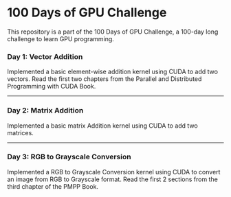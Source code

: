 # 100 Days of GPU Challenge
This repository is a part of the 100 Days of GPU Challenge, a 100-day long challenge to learn GPU programming.


### Day 1: Vector Addition
Implemented a basic element-wise addition kernel using CUDA to add two vectors.
Read the first two chapters from the Parallel and Distributed Programming with CUDA Book.

-----
### Day 2: Matrix Addition
Implemented a basic matrix Addition kernel using CUDA to add two matrices.

-----
### Day 3: RGB to Grayscale Conversion
Implemented a RGB to Grayscale Conversion kernel using CUDA to convert an image from RGB to Grayscale format. 
Read the first 2 sections from the third chapter of the PMPP Book.



